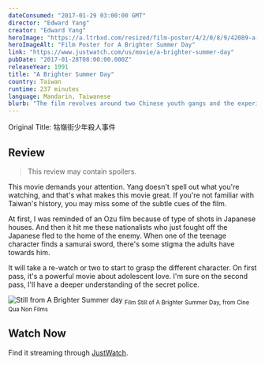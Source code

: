 ```yaml
---
dateConsumed: "2017-01-29 03:00:00 GMT"
director: "Edward Yang"
creator: "Edward Yang"
heroImage: "https://a.ltrbxd.com/resized/film-poster/4/2/0/8/9/42089-a-brighter-summer-day-0-230-0-345-crop.jpg?v=8812319159"
heroImageAlt: "Film Poster for A Brighter Summer Day"
link: "https://www.justwatch.com/us/movie/a-brighter-summer-day"
pubDate: "2017-01-28T08:00:00.000Z"
releaseYear: 1991
title: "A Brighter Summer Day"
country: Taiwan
runtime: 237 minutes
language: Mandarin, Taiwanese
blurb: "The film revolves around two Chinese youth gangs and the experiences of a 14-year-old boy named S'ir. The story is divided into two halves: the first half traces S'ir's experiences in the gang, while the second half focuses on his home and love life. Both halves culminate in unexpected violence"
---
```


Original Title: 牯嶺街少年殺人事件

## Review

> This review may contain spoilers.

This movie demands your attention. Yang doesn't spell out what you're watching, and that's what makes this movie great. If you're not familiar with Taiwan's history, you may miss some of the subtle cues of the film.

At first, I was reminded of an Ozu film because of type of shots in Japanese houses. And then it hit me these nationalists who just fought off the Japanese fled to the home of the enemy. When one of the teenage character finds a samurai sword, there's some stigma the adults have towards him.

It will take a re-watch or two to start to grasp the different character. On first pass, it's a powerful movie about adolescent love. I'm sure on the second pass, I'll have a deeper understanding of the secret police.

![Still from A Brighter Summer day](https://s3.amazonaws.com/criterion-production/carousel-files/b5e1f0ed5a638efc89610d7b38551d73.jpeg)
<sub>Film Still of A Brighter Summer Day, from Cine Qua Non Films</sub>

## Watch Now

Find it streaming through [JustWatch](https://www.justwatch.com/us/movie/a-brighter-summer-day).
